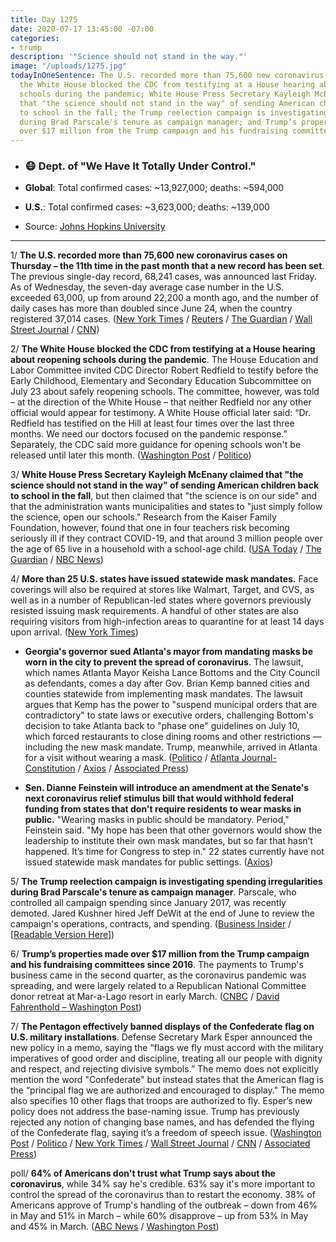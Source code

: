 ```yaml
---
title: Day 1275
date: 2020-07-17 13:45:00 -07:00
categories:
- trump
description: '"Science should not stand in the way."'
image: "/uploads/1275.jpg"
todayInOneSentence: The U.S. recorded more than 75,600 new coronavirus cases on Thursday;
  the White House blocked the CDC from testifying at a House hearing about reopening
  schools during the pandemic; White House Press Secretary Kayleigh McEnany claimed
  that "the science should not stand in the way" of sending American children back
  to school in the fall; the Trump reelection campaign is investigating spending irregularities
  during Brad Parscale's tenure as campaign manager; and Trump’s properties have made
  over $17 million from the Trump campaign and his fundraising committees since 2016.
---
```


* ### 😷 Dept. of "We Have It Totally Under Control."

* **Global**: Total confirmed cases: \~13,927,000; deaths: \~594,000

* **U.S.**: Total confirmed cases: \~3,623,000; deaths: \~139,000

* Source: [Johns Hopkins University](https://coronavirus.jhu.edu/map.html)

---

1/ **The U.S. recorded more than 75,600 new coronavirus cases on Thursday – the 11th time in the past month that a new record has been set**. The previous single-day record, 68,241 cases, was announced last Friday. As of Wednesday, the seven-day average case number in the U.S. exceeded 63,000, up from around 22,200 a month ago, and the number of daily cases has more than doubled since June 24, when the country registered 37,014 cases. ([New York Times](https://www.nytimes.com/2020/07/16/world/coronavirus-updates.html) / [Reuters](https://www.reuters.com/article/us-health-coronavirus-usa-records-idUSKCN24I014) / [The Guardian](https://www.theguardian.com/world/2020/jul/17/global-report-us-democrats-urged-to-skip-convention-as-covid-19-cases-surge) / [Wall Street Journal](https://www.wsj.com/articles/coronavirus-latest-updates-07-17-2020-11594976178?mod=hp_lead_pos2) / [CNN](https://www.cnn.com/2020/07/17/health/us-coronavirus-friday/index.html))

2/ **The White House blocked the CDC from testifying at a House hearing about reopening schools during the pandemic**. The House Education and Labor Committee invited CDC Director Robert Redfield to testify before the Early Childhood, Elementary and Secondary Education Subcommittee on July 23 about safely reopening schools. The committee, however, was told – at the direction of the White House – that neither Redfield nor any other official would appear for testimony. A White House official later said: “Dr. Redfield has testified on the Hill at least four times over the last three months. We need our doctors focused on the pandemic response.” Separately, the CDC said more guidance for opening schools won't be released until later this month. ([Washington Post](https://www.washingtonpost.com/nation/2020/07/17/coronavirus-live-updates-us/) / [Politico](https://www.politico.com/news/2020/07/17/education-democrats-cdc-director-congress-367935))

3/ **White House Press Secretary Kayleigh McEnany claimed that "the science should not stand in the way" of sending American children back to school in the fall**, but then claimed that "the science is on our side" and that the administration wants municipalities and states to "just simply follow the science, open our schools." Research from the Kaiser Family Foundation, however, found that one in four teachers risk becoming seriously ill if they contract COVID-19, and that around 3 million people over the age of 65 live in a household with a school-age child. ([USA Today](https://www.usatoday.com/story/news/politics/2020/07/16/mcenany-science-should-not-stand-way-schools-reopening/5454168002/) / [The Guardian](https://www.theguardian.com/us-news/live/2020/jul/16/coronavirus-us-covid-donald-trump-anthony-fauci-joe-biden-live-updates) / [NBC News](https://www.nbcnews.com/politics/donald-trump/white-house-press-secretary-science-should-not-stand-way-schools-n1234102))

4/ **More than 25 U.S. states have issued statewide mask mandates.** Face coverings will also be required at stores like Walmart, Target, and CVS, as well as in a number of Republican-led states where governors previously resisted issuing mask requirements. A handful of other states are also requiring visitors from high-infection areas to quarantine for at least 14 days upon arrival. ([New York Times](https://www.nytimes.com/2020/07/16/us/coronavirus-masks.html?action=click&module=Top%20Stories&pgtype=Homepage&action=click&module=RelatedLinks&pgtype=Article))

* **Georgia's governor sued Atlanta's mayor from mandating masks be worn in the city to prevent the spread of coronavirus**. The lawsuit, which names Atlanta Mayor Keisha Lance Bottoms and the City Council as defendants, comes a day after Gov. Brian Kemp banned cities and counties statewide from implementing mask mandates. The lawsuit argues that Kemp has the power to "suspend municipal orders that are contradictory" to state laws or executive orders, challenging Bottom's decision to take Atlanta back to "phase one" guidelines on July 10, which forced restaurants to close dining rooms and other restrictions — including the new mask mandate. Trump, meanwhile, arrived in Atlanta for a visit without wearing a mask. ([Politico](https://www.politico.com/news/2020/07/16/georgia-mayors-brian-kemp-face-masks-366497) / [Atlanta Journal-Constitution](https://www.ajc.com/politics/politics-blog/kemps-office-files-lawsuit-seeking-to-block-atlanta-mask-mandate/JJQ5DQW2QFE6PN7TTVO2ISNFDQ/) / [Axios](https://www.axios.com/georgia-governor-atlanta-mask-mandate-2d4dc356-3cc5-4e13-96c2-31cc64f78e01.html) / [Associated Press](https://apnews.com/38b2534dd7d1ab9a33afa040962fe8e0))

* **Sen. Dianne Feinstein will introduce an amendment at the Senate's next coronavirus relief stimulus bill that would withhold federal funding from states that don't require residents to wear masks in public.** "Wearing masks in public should be mandatory. Period," Feinstein said. "My hope has been that other governors would show the leadership to institute their own mask mandates, but so far that hasn’t happened. It’s time for Congress to step in." 22 states currently have not issued statewide mask mandates for public settings. ([Axios](https://www.axios.com/dianne-feinstein-state-relief-funds-mask-mandate-092c10fc-900b-4629-b7a3-e176723d5add.html))

5/ **The Trump reelection campaign is investigating spending irregularities during Brad Parscale's tenure as campaign manager**. Parscale, who controlled all campaign spending since January 2017, was recently demoted. Jared Kushner hired Jeff DeWit at the end of June to review the campaign's operations, contracts, and spending. ([Business Insider](https://www.businessinsider.com/trump-campaign-conducting-internal-review-of-2020-spending-irregularities-2020-7?op=1&scrolla=5eb6d68b7fedc32c19ef33b4) / \[[Readable Version Here](https://outline.com/HKvaby)\])

6/ **Trump’s properties made over $17 million from the Trump campaign and his fundraising committees since 2016**. The payments to Trump's business came in the second quarter, as the coronavirus pandemic was spreading, and were largely related to a Republican National Committee donor retreat at Mar-a-Lago resort in early March. ([CNBC](https://www.cnbc.com/2020/07/17/trump-properties-made-over-17-million-from-campaign-rnc-since-2016.html) /
[David Fahrenthold – Washington Post](https://twitter.com/Fahrenthold/status/1284137377028542467))

7/ **The Pentagon effectively banned displays of the Confederate flag on U.S. military installations**. Defense Secretary Mark Esper announced the new policy in a memo, saying the “flags we fly must accord with the military imperatives of good order and discipline, treating all our people with dignity and respect, and rejecting divisive symbols.” The memo does not explicitly mention the word "Confederate" but instead states that the American flag is the “principal flag we are authorized and encouraged to display." The memo also specifies 10 other flags that troops are authorized to fly. Esper’s new policy does not address the base-naming issue. Trump has previously rejected any notion of changing base names, and has defended the flying of the Confederate flag, saying it’s a freedom of speech issue. ([Washington Post](https://www.washingtonpost.com/national-security/confederate-flag-military-bases-ban/2020/07/17/301e9b48-c832-11ea-a9d3-74640f25b953_story.html) / [Politico](https://www.politico.com/news/2020/07/17/pentagon-bans-confederate-flag-367550) / [New York Times](https://www.nytimes.com/2020/07/17/us/politics/pentagon-trump-confederate-symbols.html) / [Wall Street Journal](https://www.wsj.com/articles/defense-secretary-mark-esper-bars-troops-from-flying-confederate-flag-11595001206) / [CNN](https://www.cnn.com/2020/07/17/politics/esper-pentagon-flag-policy/index.html) / [Associated Press](https://apnews.com/f55584c87592eb48ebe958ded3d89b53))

poll/ **64% of Americans don't trust what Trump says about the coronavirus**, while 34% say he's credible. 63% say it's more important to control the spread of the coronavirus than to restart the economy. 38% of Americans approve of Trump's handling of the outbreak – down from 46% in May and 51% in March – while 60% disapprove – up from 53% in May and 45% in March. ([ABC News](https://abcnews.go.com/Politics/64-distrust-trump-coronavirus-pandemic-approval-declines-cases/story?id=71779279) / [Washington Post](https://www.washingtonpost.com/politics/trump-faces-rising-disapproval-and-widespread-distrust-on-coronavirus-post-abc-poll-finds/2020/07/16/04aa9db2-c79d-11ea-a99f-3bbdffb1af38_story.html))